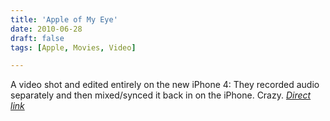 ```yaml
---
title: 'Apple of My Eye'
date: 2010-06-28
draft: false
tags: [Apple, Movies, Video]

---
```


A video shot and edited entirely on the new iPhone 4:  They recorded audio separately and then mixed/synced it back in on the iPhone. Crazy. _[Direct link](http://vimeo.com/12819723)_